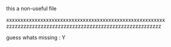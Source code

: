this a non-useful file


xxxxxxxxxxxxxxxxxxxxxxxxxxxxxxxxxxxxxxxxxxxxxxxxxxxxxxxx
zzzzzzzzzzzzzzzzzzzzzzzzzzzzzzzzzzzzzzzzzzzzzzzzzzzzzz

guess whats missing : Y
